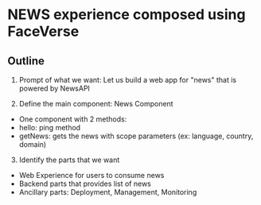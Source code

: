 # NEWS experience composed using FaceVerse

## Outline 

1. Prompt of what we want: Let us build a web app for "news" that is powered by NewsAPI 

2. Define the main component: News Component

- One component with 2 methods:
 - hello: ping method
 - getNews: gets the news with scope parameters (ex: language, country, domain)

3. Identify the parts that we want

- Web Experience for users to consume news
- Backend parts that provides list of news
- Ancillary parts: Deployment, Management, Monitoring
